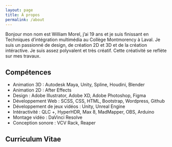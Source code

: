 ```yaml
---
layout: page
title: À propos
permalink: /about
---
```


Bonjour mon nom est William Morel, j’ai 19 ans et je suis finissant en Techniques d’intégration multimédia au Collège Montmorency à Laval. Je suis un passionné de design, de création 2D et 3D et de la création intéractive. Je suis assez polyvalent et très créatif. Cette créativité se reflète sur mes travaux.

## Compétences
- Animation 3D : Autodesk Maya, Unity, Spline, Houdini, Blender
- Animation 2D : After Effects
- Design : Adobe Illustrator, Adobe XD, Adobe Photoshop, Figma
- Développement Web : SCSS, CSS, HTML, Bootstrap, Wordpress, Github
- Développement de jeux vidéos : Unity, Unreal Engine
- Intéractivité : QLC +, HyperHDR, Max 8, MadMapper, OBS, Arduino
- Montage vidéo : DaVinci Resolve
- Conception sonore : VCV Rack, Reaper

## Curriculum Vitae